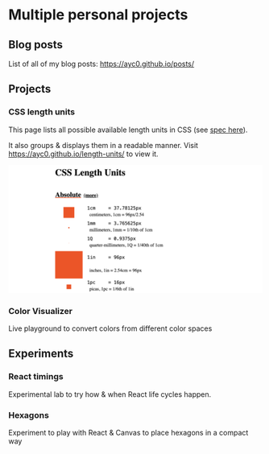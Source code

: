 # Multiple personal projects

## Blog posts

List of all of my blog posts: https://ayc0.github.io/posts/

## Projects

### CSS length units

This page lists all possible available length units in CSS (see [spec here](https://www.w3.org/TR/css-values-4/#lengths)).

It also groups & displays them in a readable manner. Visit https://ayc0.github.io/length-units/ to view it.

![Preview](./src/assets/css-length-units-og.png)

### Color Visualizer

Live playground to convert colors from different color spaces

## Experiments

### React timings

Experimental lab to try how & when React life cycles happen.

### Hexagons

Experiment to play with React & Canvas to place hexagons in a compact way
